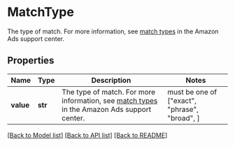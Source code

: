 # MatchType

The type of match. For more information, see [match types](https://advertising.amazon.com/help#GHTRFDZRJPW6764R) in the Amazon Ads support center.

## Properties
Name | Type | Description | Notes
------------ | ------------- | ------------- | -------------
**value** | **str** | The type of match. For more information, see [match types](https://advertising.amazon.com/help#GHTRFDZRJPW6764R) in the Amazon Ads support center. |  must be one of ["exact", "phrase", "broad", ]

[[Back to Model list]](../README.md#documentation-for-models) [[Back to API list]](../README.md#documentation-for-api-endpoints) [[Back to README]](../README.md)


